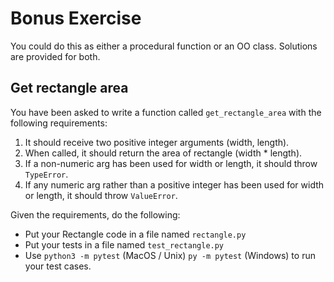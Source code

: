 # Bonus Exercise

You could do this as either a procedural function or an OO class. Solutions are provided for both.

## Get rectangle area

You have been asked to write a function called `get_rectangle_area` with the following requirements:

1. It should receive two positive integer arguments (width, length).
1. When called, it should return the area of rectangle (width * length).
1. If a non-numeric arg has been used for width or length, it should throw `TypeError`.
1. If any numeric arg rather than a positive integer has been used for width or length, it should throw `ValueError`.

Given the requirements, do the following:

- Put your Rectangle code in a file named `rectangle.py`
- Put your tests in a file named `test_rectangle.py`
- Use `python3 -m pytest` (MacOS / Unix) `py -m pytest` (Windows) to run your test cases.
